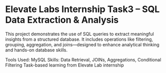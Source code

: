 # Elevate Labs Internship Task3 – SQL Data Extraction & Analysis

This project demonstrates the use of SQL queries to extract meaningful insights from a structured database. It includes operations like filtering, grouping, aggregation, and joins—designed to enhance analytical thinking and hands-on database skills.
 
 Tools Used: MySQL
 Skills: Data Retrieval, JOINs, Aggregations, Conditional Filtering
 Task-based learning from Elevate Lab internship
